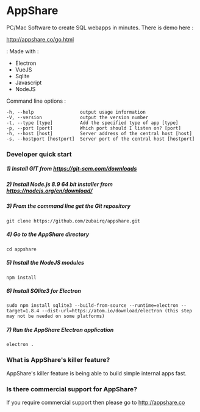 # AppShare
PC/Mac Software to create SQL webapps in minutes. There is demo here :

http://appshare.co/go.html


: Made with :

- Electron
- VueJS
- Sqlite
- Javascript
- NodeJS

Command line options :

    -h, --help                 output usage information
    -V, --version              output the version number
    -t, --type [type]          Add the specified type of app [type]
    -p, --port [port]          Which port should I listen on? [port]
    -h, --host [host]          Server address of the central host [host]
    -s, --hostport [hostport]  Server port of the central host [hostport]
    


### Developer quick start


##### 1) Install GIT from https://git-scm.com/downloads
##### 2) Install Node.js 8.9 64 bit installer from https://nodejs.org/en/download/
##### 3) From the command line get the Git repository
    git clone https://github.com/zubairq/appshare.git
##### 4) Go to the AppShare directory
    cd appshare
##### 5) Install the NodeJS modules
    npm install
##### 6) Install SQlite3 for Electron
    sudo npm install sqlite3 --build-from-source --runtime=electron --target=1.8.4 --dist-url=https://atom.io/download/electron (this step may not be needed on some platforms)
##### 7) Run the AppShare Electron application
    electron .



### What is AppShare's killer feature?

AppShare's killer feature is being able to build simple internal apps fast.

### Is there commercial support for AppShare?
If you require commercial support then please go to http://appshare.co

